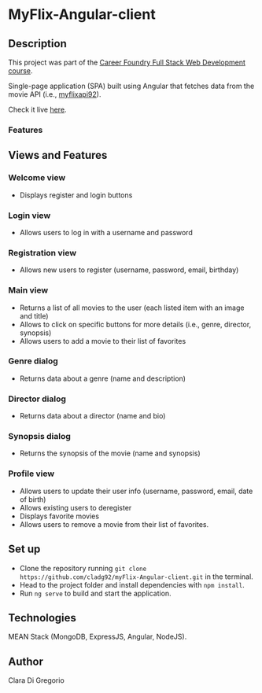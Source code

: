 # MyFlix-Angular-client

## Description

This project was part of the [Career Foundry Full Stack Web Development course](https://careerfoundry.com/en/courses/become-a-web-developer/).

Single-page application (SPA) built using Angular that fetches data from the movie API (i.e., [myflixapi92](https://myflixapi92.herokuapp.com/documentation/)).

Check it live [here](https://cladg92.github.io/myFlix-Angular-client/welcome).

### Features

## Views and Features

### Welcome view

- Displays register and login buttons

### Login view

- Allows users to log in with a username and password

### Registration view

- Allows new users to register (username, password, email, birthday)

### Main view

- Returns a list of all movies to the user (each listed item with an image and title)
- Allows to click on specific buttons for more details (i.e., genre, director, synopsis)
- Allows users to add a movie to their list of favorites

### Genre dialog

- Returns data about a genre (name and description)

### Director dialog

- Returns data about a director (name and bio)

### Synopsis dialog

- Returns the synopsis of the movie (name and synopsis)

### Profile view

- Allows users to update their user info (username, password, email, date of birth)
- Allows existing users to deregister
- Displays favorite movies
- Allows users to remove a movie from their list of favorites.

## Set up

- Clone the repository running `git clone https://github.com/cladg92/myFlix-Angular-client.git` in the terminal.
- Head to the project folder and install dependencies with `npm install`.
- Run `ng serve` to build and start the application.

## Technologies

MEAN Stack (MongoDB, ExpressJS, Angular, NodeJS).

## Author

Clara Di Gregorio
